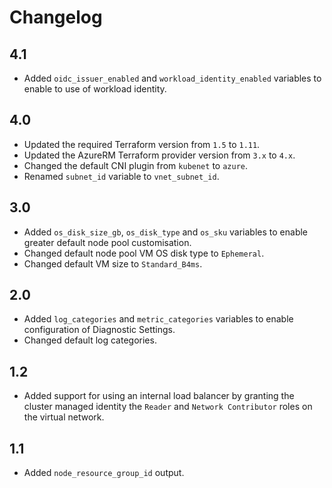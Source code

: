 # Changelog

## 4.1
* Added `oidc_issuer_enabled` and `workload_identity_enabled` variables to enable to use of workload identity.

## 4.0
* Updated the required Terraform version from `1.5` to `1.11`.
* Updated the AzureRM Terraform provider version from `3.x` to `4.x`.
* Changed the default CNI plugin from `kubenet` to `azure`.
* Renamed `subnet_id` variable to `vnet_subnet_id`.

## 3.0
* Added `os_disk_size_gb`, `os_disk_type` and `os_sku` variables to enable greater default node pool customisation.
* Changed default node pool VM OS disk type to `Ephemeral`.
* Changed default VM size to `Standard_B4ms`.

## 2.0
* Added `log_categories` and `metric_categories` variables to enable configuration of Diagnostic Settings.
* Changed default log categories.

## 1.2
* Added support for using an internal load balancer by granting the cluster managed identity the `Reader` and `Network Contributor` roles on the virtual network.

## 1.1
* Added `node_resource_group_id` output.
